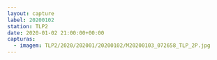 ```yaml
---
layout: capture
label: 20200102
station: TLP2
date: 2020-01-02 21:00:00+00:00
capturas:
  - imagem: TLP2/2020/202001/20200102/M20200103_072658_TLP_2P.jpg
---
```

